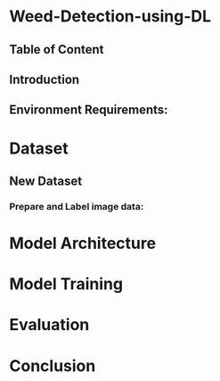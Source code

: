# Weed-Detection-using-DL


## Table of Content

## Introduction  

## Environment Requirements:

# Dataset
## New Dataset
### Prepare and Label image data:


# Model Architecture

# Model Training

# Evaluation

# Conclusion
